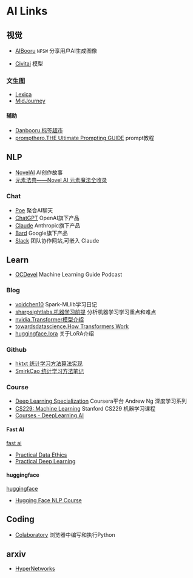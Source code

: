# AI Links

## 视觉

- [AIBooru](https://aibooru.online/)  `NFSW` 分享用户AI生成图像

- [Civitai](https://civitai.com/) 模型
  
### 文生图

- [Lexica](https://lexica.art/)  
- [MidJourney](https://www.midjourney.com/home/)
  
#### 辅助

- [Danbooru 标签超市](https://tags.novelai.dev/)
- [prompthero.THE Ultimate Prompting GUIDE](https://prompthero.com/stable-diffusion-prompt-guide) prompt教程

## NLP 

- [NovelAI](https://novelai.net/) AI创作故事
- [元素法典——Novel AI 元素魔法全收录](https://docs.qq.com/doc/DWHl3am5Zb05QbGVs)

### Chat  

- [Poe](https://poe.com/) 聚合AI聊天
- [ChatGPT](https://chat.openai.com/) OpenAI旗下产品
- [Claude](https://claude.ai/) Anthropic旗下产品
- [Bard](https://bard.google.com/) Google旗下产品
- [Slack](https://slack.com/) 团队协作网站,可嵌入 Claude

## Learn

- [OCDevel](https://ocdevel.com/mlg) Machine Learning Guide Podcast

### Blog

- [voidchen10](https://voidchen10.github.io/categories/Spark-MLlib%E5%AD%A6%E4%B9%A0%E6%97%A5%E8%AE%B0/)  Spark-MLlib学习日记
- [sharpsightlabs.机器学习前提](https://www.sharpsightlabs.com/blog/machine-learning-prerequisite-isnt-math/) 分析机器学习学习重点和难点
- [nvidia.Transformer模型介绍](https://blogs.nvidia.com/blog/2022/03/25/what-is-a-transformer-model/)
- [towardsdatascience.How Transformers Work](https://towardsdatascience.com/transformers-141e32e69591)
- [huggingface.lora](https://huggingface.co/blog/lora) 关于LoRA介绍

### Github

- [hktxt 统计学习方法算法实现](https://github.com/hktxt/Learn-Statistical-Learning-Method)
- [SmirkCao 统计学习方法笔记](https://github.com/SmirkCao/Lihang) 
  
### Course

- [Deep Learning Specialization](https://www.coursera.org/specializations/deep-learning) Coursera平台 Andrew Ng 深度学习系列
- [CS229: Machine Learning](https://cs229.stanford.edu/) Stanford CS229 机器学习课程
- [Courses - DeepLearning.AI](https://www.deeplearning.ai/courses/)

#### Fast AI

[fast ai](https://www.fast.ai/)

- [Practical Data Ethics](https://ethics.fast.ai/videos/?lesson=1)
- [Practical Deep Learning](https://course.fast.ai/)
  
#### huggingface

[huggingface](https://huggingface.co/) 

- [Hugging Face NLP Course](https://huggingface.co/learn/nlp-course/zh-CN/chapter0/1?fw=pt)

## Coding

- [Colaboratory](https://colab.research.google.com/) 浏览器中编写和执行Python

##  arxiv

- [HyperNetworks](https://arxiv.org/abs/1609.09106)

